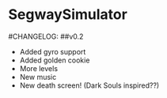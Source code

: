 SegwaySimulator
===============
#CHANGELOG:
##v0.2
+ Added gyro support
+ Added golden cookie
+ More levels
+ New music
+ New death screen! (Dark Souls inspired??)
